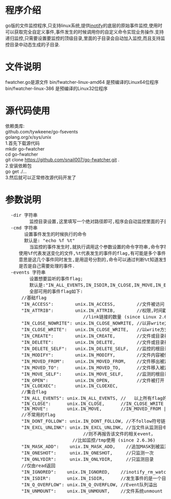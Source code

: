 # 程序介绍
go版的文件监控程序,只支持linux系统,提供<a href="http://man7.org/linux/man-pages/man7/inotify.7.html#EXAMPLE">inotify</a>的底层的原始事件监控,使用时可以获取完全自定义事件,事件发生的时候调用你的自定义命令实现业务操作.支持递归监控,只需要设置要监控的顶级目录,里面的子目录会自动加入监控,而且支持监控目录中动态生成的子目录.  
# 文件说明
fwatcher.go是源文件
bin/fwatcher-linux-amd64 是预编译的Linux64位程序
bin/fwatcher-linux-386   是预编译的Linux32位程序
# 源代码使用
依赖类库:  
github.com/tywkeene/go-fsevents  
golang.org/x/sys/unix  
1.首先下载源代码  
mkdir go-fwatcher  
cd go-fwatcher  
git clone https://github.com/snail007/go-fwatcher.git .  
2.安装依赖包  
go get ./...  
3.然后就可以正常修改源代码开发了  

# 参数说明
<pre>
  -dir 字符串  
    	 监控目录设置,这里填写一个绝对路径即可,程序会自动监控里面的子目录 (default "/tmp")  
  -cmd 字符串  
       设置事件发生的时候执行的命令   
       默认是: "echo %f %t"  
    	 当监控的事件发生时,就执行调用这个参数设置的命令字符串,命令字符串里面可以
	 使用%f代表发送变化的文件,%t代表发生的事件的flag,有可能是多个事件flag,
	 意思是这几个事件同时发生,是用逗号分割的,命令可以通过判断%t知道发生的事件
	 是否是自己需要处理的事件.  
  -events 字符串  
    	 设置想要监听的事件flag;  
         默认是:"IN_ALL_EVENTS,IN_ISDIR,IN_CLOSE,IN_MOVE,IN_EXCL_UNLINK"  
         全部可用的事件flag如下:  
      //基础flag  
      "IN_ACCESS":        unix.IN_ACCESS,        //文件被访问  
      "IN_ATTRIB":        unix.IN_ATTRIB,        //权限,时间戳,UID,GID,其他属性等等,
      						 //link链接的数量 (since Linux 2.6.25)   
      "IN_CLOSE_NOWRITE": unix.IN_CLOSE_NOWRITE, //以非write方式打开文件并关闭  
      "IN_CLOSE_WRITE":   unix.IN_CLOSE_WRITE,   //以write方式打开文件并关闭  
      "IN_CREATE":        unix.IN_CREATE,        //文件或目录被创建  
      "IN_DELETE":        unix.IN_DELETE,        //文件或目录被删除  
      "IN_DELETE_SELF":   unix.IN_DELETE_SELF,   //监控的根目录或文件本身被删除  
      "IN_MODIFY":        unix.IN_MODIFY,        //文件内容被修改  
      "IN_MOVED_FROM":    unix.IN_MOVED_FROM,    //文件移出被监测的目录  
      "IN_MOVED_TO":      unix.IN_MOVED_TO,      //文件移入被监测的目录  
      "IN_MOVE_SELF":     unix.IN_MOVE_SELF,     //监测的根目录或文件本身移动  
      "IN_OPEN":          unix.IN_OPEN,          //文件被打开  
      "IN_CLOEXEC":       unix.IN_CLOEXEC,  
      //集合flag  
      "IN_ALL_EVENTS": unix.IN_ALL_EVENTS, //	以上所有flag的集合"  
      "IN_CLOSE":      unix.IN_CLOSE,      //IN_CLOSE_WRITE | IN_CLOSE_NOWRITE  
      "IN_MOVE":       unix.IN_MOVE,       //IN_MOVED_FROM | IN_MOVED_TO  
      //不常用的flag  
      "IN_DONT_FOLLOW": unix.IN_DONT_FOLLOW, //不follow符号链接 (since 2.6.15)  
      "IN_EXCL_UNLINK": unix.IN_EXCL_UNLINK, //当文件从监测目中unlink后，
      					     //则不再报告该文件的相关event，
					     //比如监控/tmp使用 (since 2.6.36)  
      "IN_MASK_ADD":    unix.IN_MASK_ADD,    //追加MASK到被监测的pathname    
      "IN_ONESHOT":     unix.IN_ONESHOT,     //只监测一次  
      "IN_ONLYDIR":     unix.IN_ONLYDIR,     //只监测目录  
      //仅由read返回  
      "IN_IGNORED":    unix.IN_IGNORED,    //inotify_rm_watch，文件被删除或者文件系统被umount  
      "IN_ISDIR":      unix.IN_ISDIR,      //发生事件的是一个目录  
      "IN_Q_OVERFLOW": unix.IN_Q_OVERFLOW, //Event队列溢出  
      "IN_UNMOUNT":    unix.IN_UNMOUNT,    //文件系统unmount
      </pre>
